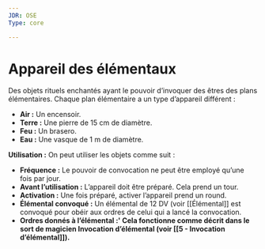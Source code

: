 ```yaml
---
JDR: OSE
Type: core

---
```

# Appareil des élémentaux

Des objets rituels enchantés ayant le pouvoir d’invoquer des êtres des plans élémentaires. Chaque plan élémentaire a un type d’appareil différent :

- **Air :** Un encensoir.
- **Terre :** Une pierre de 15 cm de diamètre.
- **Feu :** Un brasero.
- **Eau :** Une vasque de 1 m de diamètre.

  
**Utilisation :** On peut utiliser les objets comme suit :

- **Fréquence :** Le pouvoir de convocation ne peut être employé qu’une fois par jour.
- **Avant l’utilisation :** L’appareil doit être préparé. Cela prend un tour.
- **Activation :** Une fois préparé, activer l’appareil prend un round.
- **Élémental convoqué :** Un élémental de 12 DV (voir [[Élémental]] est convoqué pour obéir aux ordres de celui qui a lancé la convocation.
- **Ordres donnés à l’élémental :' Cela fonctionne comme décrit dans le sort de magicien Invocation d’élémental (voir [[5 - Invocation d’élémental]]).**